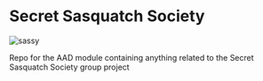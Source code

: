 # Secret Sasquatch Society
![sassy](https://www.google.com/url?sa=i&source=images&cd=&ved=2ahUKEwjOl76zx-7mAhVTWX0KHbVtAIQQjRx6BAgBEAQ&url=https%3A%2F%2Fwww.redbubble.com%2Fshop%2Fdruggo%2Bdrawing%2Biphone-cases&psig=AOvVaw3QnQuKYZEf3JsZoQwTMZAI&ust=1578385779431566)

Repo for the AAD module containing anything related to the Secret Sasquatch Society group project
